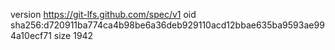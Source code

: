 version https://git-lfs.github.com/spec/v1
oid sha256:d720911ba774ca4b98be6a36deb929110acd12bbae635ba9593ae994a10ecf71
size 1942
